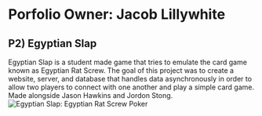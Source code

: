 # Porfolio Owner: Jacob Lillywhite

## P2) Egyptian Slap
Egyptian Slap is a student made game that tries to emulate the card game known as Egyptian Rat Screw. The goal of this project was to create a website, server, and database that handles data asynchronously in order to allow two players to connect with one another and play a simple card game. Made alongside Jason Hawkins and Jordon Stong.
![Egyptian Slap: Egyptian Rat Screw Poker](https://github.com/WSU-JLillywhite/WSU-Lillywhite-Portfolio/blob/master/Screenshots/P2Game.PNG)
